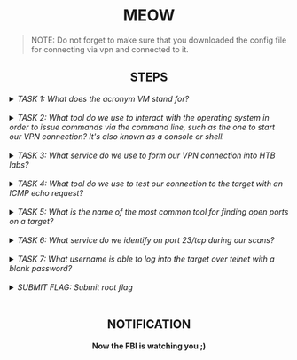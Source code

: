 <h1 align="center">MEOW</h1>

> NOTE: Do not forget to make sure that you downloaded the config file for connecting via vpn and connected to it. 

<h2 align="center">STEPS</h2>

<details> 
    <summary>
        <i>TASK 1: What does the acronym VM stand for?</i>
    </summary>
    <br>
    <b>Virtual Machine</b>
</details>
<br>
 
<details> 
    <summary>
        <i>TASK 2: What tool do we use to interact with the operating system in order to issue commands via the command line, such as the one to start our VPN connection? It's also known as a console or shell.</i>
    </summary>
    <br>
    <b>terminal</b>
</details>
<br>
 
<details> 
    <summary>
        <i>TASK 3: What service do we use to form our VPN connection into HTB labs?</i>
    </summary>
    <br>
    <b>openvpn</b>
</details>
<br>
 
<details> 
    <summary>
        <i>TASK 4: What tool do we use to test our connection to the target with an ICMP echo request?</i>
    </summary>
    <br>
    <b>ping</b>
</details>
<br>

<details> 
    <summary>
        <i>TASK 5: What is the name of the most common tool for finding open ports on a target?</i>
    </summary>
    <br>
    <b>nmap</b>
</details>
<br>

<details> 
    <summary>
        <i>TASK 6: What service do we identify on port 23/tcp during our scans?</i>
    </summary>
    <br>
    <b>telnet</b>
</details>
<br>

    
<details> 
    <summary>
        <i>TASK 7: What username is able to log into the target over telnet with a blank password?</i>
    </summary>
    <br>
    <b>root</b>
</details>
<br>
 
<details> 
    <summary>
        <i>SUBMIT FLAG: Submit root flag</i>
    </summary>
    <br>
    <b>To receive the flag you need to connect via telnet to the IP address that you receive when you spawn the machine.</b>
</details>
<br>

<h2 align="center">NOTIFICATION</h2>

<p align="center">
    <b>Now the FBI is watching you ;)</b>
</p>
